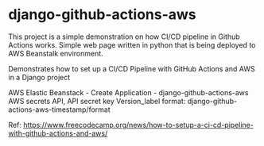 # django-github-actions-aws

This project is a simple demonstration on how CI/CD pipeline in Github Actions works.
Simple web page written in python that is being deployed to AWS Beanstalk environment.

Demonstrates how to set up a CI/CD Pipeline with GitHub Actions and AWS in a Django project

AWS Elastic Beanstack - Create Application - django-github-actions-aws
AWS secrets API, API secret key
Version_label format: django-github-actions-aws-timestamp/format

Ref: https://www.freecodecamp.org/news/how-to-setup-a-ci-cd-pipeline-with-github-actions-and-aws/
